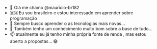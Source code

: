 - 👋 Olá me chamo @mauricio-br182
- 🇧🇷 Eu sou brasileiro e estou interessado em aprender sobre programação 
- 🌱 Sempre busco aprender o as tecnologias mais novas...
- 💞️ Também tenho um conhecimento muito bom sobre a base de tudo...
- 📫 atualmente eu já tenho minha própria fonte de renda
, mas estou aberto a propostas... 😁

<!---
mauricio-br182/mauricio-br182 is a ✨ special ✨ repository because its `README.md` (this file) appears on your GitHub profile.
You can click the Preview link to take a look at your changes.
--->
